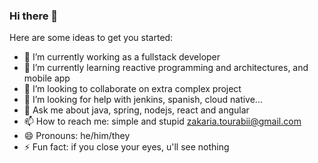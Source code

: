 ### Hi there 👋


<!--**ZakariaTo/zakariato** is a ✨ _special_ ✨ repository because its `README.md` (this file) appears on your GitHub profile.-->

Here are some ideas to get you started:

- 🔭 I’m currently working as a fullstack developer
- 🌱 I’m currently learning reactive programming and architectures, and mobile app
- 👯 I’m looking to collaborate on extra complex project
- 🤔 I’m looking for help with jenkins, spanish, cloud native...
- 💬 Ask me about java, spring, nodejs, react and angular
- 📫 How to reach me: simple and stupid zakaria.tourabii@gmail.com
- 😄 Pronouns: he/him/they
- ⚡ Fun fact: if you close your eyes, u'll see nothing

